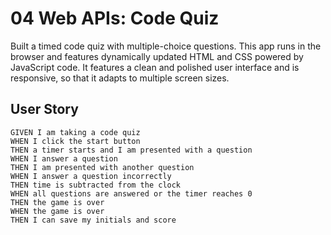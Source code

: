 # 04 Web APIs: Code Quiz

Built a timed code quiz with multiple-choice questions. 
This app runs in the browser and features dynamically updated HTML and CSS powered by JavaScript code. 
It features a clean and polished user interface and is responsive, so that it adapts to multiple screen sizes.

## User Story


```
GIVEN I am taking a code quiz
WHEN I click the start button
THEN a timer starts and I am presented with a question
WHEN I answer a question
THEN I am presented with another question
WHEN I answer a question incorrectly
THEN time is subtracted from the clock
WHEN all questions are answered or the timer reaches 0
THEN the game is over
WHEN the game is over
THEN I can save my initials and score
```

